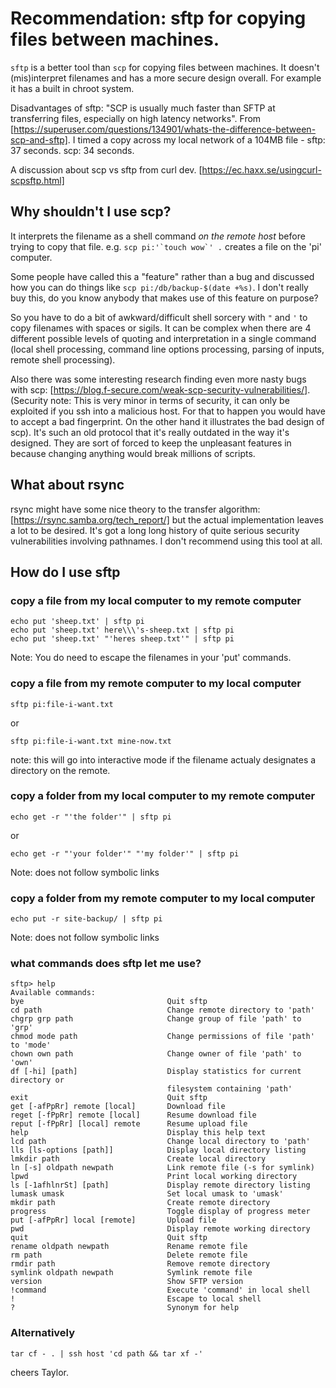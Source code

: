 # Recommendation: sftp for copying files between machines.

`sftp` is a better tool than `scp` for copying files between machines. It doesn't (mis)interpret filenames and has a more secure design overall. For example it has a built in chroot system.

Disadvantages of sftp: "SCP is usually much faster than SFTP at transferring files, especially on high latency networks". From [https://superuser.com/questions/134901/whats-the-difference-between-scp-and-sftp]. I timed a copy across my local network of a 104MB file - sftp: 37 seconds. scp: 34 seconds.

A discussion about scp vs sftp from curl dev. [https://ec.haxx.se/usingcurl-scpsftp.html]

## Why shouldn't I use scp?

It interprets the filename as a shell command *on the remote host* before trying to copy that file. e.g. ``scp pi:'`touch wow`' .`` creates a file on the 'pi' computer.

Some people have called this a "feature" rather than a bug and discussed how you can do things like `scp pi:/db/backup-$(date +%s)`. I don't really buy this, do you know anybody that makes use of this feature on purpose?

So you have to do a bit of awkward/difficult shell sorcery with `"` and `'` to copy filenames with spaces or sigils. It can be complex when there are 4 different possible levels of quoting and interpretation in a single command (local shell processing, command line options processing, parsing of inputs, remote shell processing).

Also there was some interesting research finding even more nasty bugs with scp: [https://blog.f-secure.com/weak-scp-security-vulnerabilities/]. (Security note: This is very minor in terms of security, it can only be exploited if you ssh into a malicious host. For that to happen you would have to accept a bad fingerprint. On the other hand it illustrates the bad design of scp). It's such an old protocol that it's really outdated in the way it's designed. They are sort of forced to keep the unpleasant features in because changing anything would break millions of scripts.

## What about rsync

rsync might have some nice theory to the transfer algorithm: [https://rsync.samba.org/tech_report/] but the actual implementation leaves a lot to be desired. It's got a long long history of quite serious security vulnerabilities involving pathnames. I don't recommend using this tool at all.

## How do I use sftp

### copy a file from my local computer to my remote computer

```
echo put 'sheep.txt' | sftp pi
echo put 'sheep.txt' here\\\'s-sheep.txt | sftp pi
echo put 'sheep.txt' "'heres sheep.txt'" | sftp pi
```

Note: You do need to escape the filenames in your 'put' commands.

### copy a file from my remote computer to my local computer

```
sftp pi:file-i-want.txt
```

or

```
sftp pi:file-i-want.txt mine-now.txt
```

note: this will go into interactive mode if the filename actualy designates a directory on the remote.

### copy a folder from my local computer to my remote computer

```
echo get -r "'the folder'" | sftp pi
```

or

```
echo get -r "'your folder'" "'my folder'" | sftp pi
```

Note: does not follow symbolic links

### copy a folder from my remote computer to my local computer


```
echo put -r site-backup/ | sftp pi
```

Note: does not follow symbolic links

### what commands does sftp let me use?

```
sftp> help
Available commands:
bye                                Quit sftp
cd path                            Change remote directory to 'path'
chgrp grp path                     Change group of file 'path' to 'grp'
chmod mode path                    Change permissions of file 'path' to 'mode'
chown own path                     Change owner of file 'path' to 'own'
df [-hi] [path]                    Display statistics for current directory or
                                   filesystem containing 'path'
exit                               Quit sftp
get [-afPpRr] remote [local]       Download file
reget [-fPpRr] remote [local]      Resume download file
reput [-fPpRr] [local] remote      Resume upload file
help                               Display this help text
lcd path                           Change local directory to 'path'
lls [ls-options [path]]            Display local directory listing
lmkdir path                        Create local directory
ln [-s] oldpath newpath            Link remote file (-s for symlink)
lpwd                               Print local working directory
ls [-1afhlnrSt] [path]             Display remote directory listing
lumask umask                       Set local umask to 'umask'
mkdir path                         Create remote directory
progress                           Toggle display of progress meter
put [-afPpRr] local [remote]       Upload file
pwd                                Display remote working directory
quit                               Quit sftp
rename oldpath newpath             Rename remote file
rm path                            Delete remote file
rmdir path                         Remove remote directory
symlink oldpath newpath            Symlink remote file
version                            Show SFTP version
!command                           Execute 'command' in local shell
!                                  Escape to local shell
?                                  Synonym for help
```

### Alternatively

```
tar cf - . | ssh host 'cd path && tar xf -'
```

cheers Taylor.
